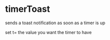 # timerToast
sends a toast notification as soon as a timer is up

set t= the value you want the timer to have
